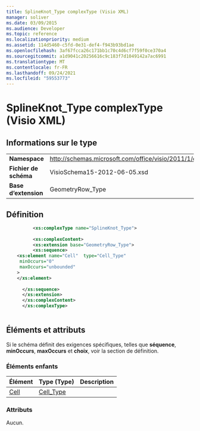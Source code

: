 ```yaml
---
title: SplineKnot_Type complexType (Visio XML)
manager: soliver
ms.date: 03/09/2015
ms.audience: Developer
ms.topic: reference
ms.localizationpriority: medium
ms.assetid: 114d5460-c5fd-0e31-def4-f943b93bd1ae
ms.openlocfilehash: 3af67fcca26c171bb1c70c4d6cf7f59f0ce370a4
ms.sourcegitcommit: a1d9041c20256616c9c183f7d1049142a7ac6991
ms.translationtype: MT
ms.contentlocale: fr-FR
ms.lasthandoff: 09/24/2021
ms.locfileid: "59553773"
---
```

# <a name="splineknot_type-complextype-visio-xml"></a>SplineKnot_Type complexType (Visio XML)

## <a name="type-information"></a>Informations sur le type

|||
|:-----|:-----|
|**Namespace** <br/> |http://schemas.microsoft.com/office/visio/2011/1/core  <br/> |
|**Fichier de schéma** <br/> |VisioSchema15-2012-06-05.xsd  <br/> |
|**Base d’extension** <br/> |GeometryRow_Type  <br/> |
   
## <a name="definition"></a>Définition

```XML
          <xs:complexType name="SplineKnot_Type">
          
          <xs:complexContent>
          <xs:extension base="GeometryRow_Type">
          <xs:sequence>
    <xs:element name="Cell"  type="Cell_Type"
     minOccurs="0"
     maxOccurs="unbounded"
    >
    </xs:element>
    
      </xs:sequence>
      </xs:extension>
      </xs:complexContent>
      </xs:complexType>
      
```

## <a name="elements-and-attributes"></a>Éléments et attributs

Si le schéma définit des exigences spécifiques, telles que **séquence**, **minOccurs**, **maxOccurs** et **choix**, voir la section de définition. 
  
### <a name="child-elements"></a>Éléments enfants

|**Élément**|**Type (Type)**|**Description**|
|:-----|:-----|:-----|
|[Cell](cell-element-splineknot-rowvisio-xml.md) <br/> |[Cell_Type](cell_type-complextypevisio-xml.md) <br/> ||
   
### <a name="attributes"></a>Attributs

Aucun.
  

